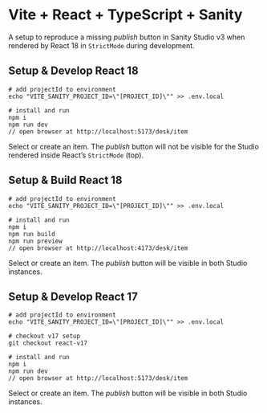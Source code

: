 # Vite + React + TypeScript + Sanity

A setup to reproduce a missing _publish_ button in Sanity Studio v3 when rendered by React 18 in `StrictMode` during development.

## Setup & Develop React 18

```shell
# add projectId to environment
echo "VITE_SANITY_PROJECT_ID=\"[PROJECT_ID]\"" >> .env.local

# install and run
npm i
npm run dev
// open browser at http://localhost:5173/desk/item
```

Select or create an item. The _publish_ button will not be visible for the Studio rendered inside React’s `StrictMode` (top).

## Setup & Build React 18

```shell
# add projectId to environment
echo "VITE_SANITY_PROJECT_ID=\"[PROJECT_ID]\"" >> .env.local

# install and run
npm i
npm run build
npm run preview
// open browser at http://localhost:4173/desk/item
```

Select or create an item. The _publish_ button will be visible in both Studio instances.

## Setup & Develop React 17

```shell
# add projectId to environment
echo "VITE_SANITY_PROJECT_ID=\"[PROJECT_ID]\"" >> .env.local

# checkout v17 setup
git checkout react-v17

# install and run
npm i
npm run dev
// open browser at http://localhost:5173/desk/item
```

Select or create an item. The _publish_ button will be visible in both Studio instances.
